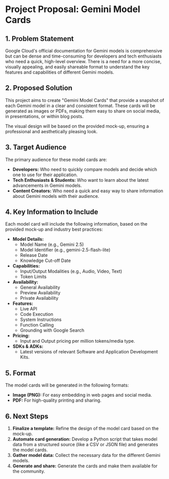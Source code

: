 # Project Proposal: Gemini Model Cards

## 1. Problem Statement

Google Cloud's official documentation for Gemini models is comprehensive but
can be dense and time-consuming for developers and tech enthusiasts who need a
quick, high-level overview. There is a need for a more concise, visually
appealing, and easily shareable format to understand the key features and
capabilities of different Gemini models.

## 2. Proposed Solution

This project aims to create "Gemini Model Cards" that provide a snapshot of
each Gemini model in a clear and consistent format. These cards will be
generated as images or PDFs, making them easy to share on social media, in
presentations, or within blog posts.

The visual design will be based on the provided mock-up, ensuring a
professional and aesthetically pleasing look.

## 3. Target Audience

The primary audience for these model cards are:

- **Developers:** Who need to quickly compare models and decide which one to
  use for their application.
- **Tech Enthusiasts & Students:** Who want to learn about the latest
  advancements in Gemini models.
- **Content Creators:** Who need a quick and easy way to share information
  about Gemini models with their audience.

## 4. Key Information to Include

Each model card will include the following information, based on the provided
mock-up and industry best practices:

- **Model Details:**
  - Model Name (e.g., Gemini 2.5)
  - Model Identifier (e.g., gemini-2.5-flash-lite)
  - Release Date
  - Knowledge Cut-off Date
- **Capabilities:**
  - Input/Output Modalities (e.g., Audio, Video, Text)
  - Token Limits
- **Availability:**
  - General Availability
  - Preview Availability
  - Private Availability
- **Features:**
  - Live API
  - Code Execution
  - System Instructions
  - Function Calling
  - Grounding with Google Search
- **Pricing:**
  - Input and Output pricing per million tokens/media type.
- **SDKs & ADKs:**
  - Latest versions of relevant Software and Application Development Kits.

## 5. Format

The model cards will be generated in the following formats:

- **Image (PNG):** For easy embedding in web pages and social media.
- **PDF:** For high-quality printing and sharing.

## 6. Next Steps

1. **Finalize a template:** Refine the design of the model card based on the
   mock-up.
1. **Automate card generation:** Develop a Python script that takes model data
   from a structured source (like a CSV or JSON file) and generates the model
   cards.
1. **Gather model data:** Collect the necessary data for the different Gemini
   models.
1. **Generate and share:** Generate the cards and make them available for the
   community.
